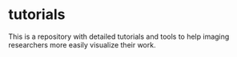 # tutorials
This is a repository with detailed tutorials and tools to help imaging researchers more easily visualize their work.
